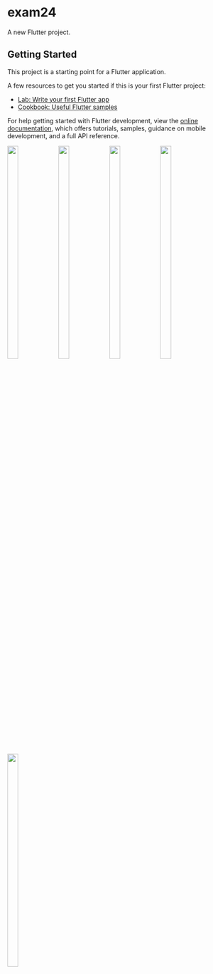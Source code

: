 # exam24

A new Flutter project.

## Getting Started

This project is a starting point for a Flutter application.

A few resources to get you started if this is your first Flutter project:

- [Lab: Write your first Flutter app](https://docs.flutter.dev/get-started/codelab)
- [Cookbook: Useful Flutter samples](https://docs.flutter.dev/cookbook)

For help getting started with Flutter development, view the
[online documentation](https://docs.flutter.dev/), which offers tutorials,
samples, guidance on mobile development, and a full API reference.

<p>
  <img src = "https://user-images.githubusercontent.com/123531128/234178003-f51d5700-2158-4261-8ab4-0551d4f5a602.jpg" height=35% width=22%>
  <img src = "https://user-images.githubusercontent.com/123531128/234177821-222d7a89-8061-4714-b3fb-e957400c29a9.jpg" height=35% width=22%>
  <img src = "https://user-images.githubusercontent.com/123531128/234177829-b023aaa0-b697-4419-80d4-58907977eea4.jpg" height=35% width=22%>
  <img src = "https://user-images.githubusercontent.com/123531128/234177840-098ab5cd-d941-4306-a2fd-f3840cea1b28.jpg" height=35% width=22%>
  <img src = "https://user-images.githubusercontent.com/123531128/234177849-04e1de59-f99d-4b12-ab44-18cfdcae3688.jpg" height=35% width=22%>
  </p>
